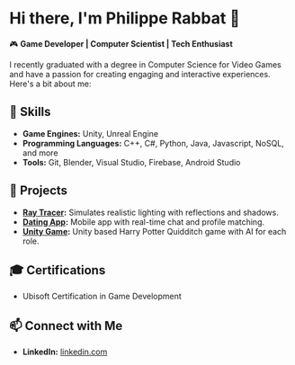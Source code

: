 # Hi there, I'm Philippe Rabbat 👋

🎮 **Game Developer | Computer Scientist | Tech Enthusiast**

I recently graduated with a degree in Computer Science for Video Games and have a passion for creating engaging and interactive experiences. 
Here's a bit about me:

## 🔧 Skills
- **Game Engines:** Unity, Unreal Engine
- **Programming Languages:** C++, C#, Python, Java, Javascript, NoSQL, and more
- **Tools:** Git, Blender, Visual Studio, Firebase, Android Studio

## 🌟 Projects
- **[Ray Tracer](https://github.com/PhilRabbit/ray-tracer):** Simulates realistic lighting with reflections and shadows.
- **[Dating App](https://github.com/PhilRabbit/dating-app):** Mobile app with real-time chat and profile matching.
- **[Unity Game](https://github.com/PhilRabbit/web-game):** Unity based Harry Potter Quidditch game with AI for each role.

## 🎓 Certifications
- Ubisoft Certification in Game Development

## 📫 Connect with Me
- **LinkedIn:** [linkedin.com](https://www.linkedin.com/in/philippe-rabbat-257bb4238/)
